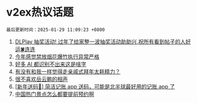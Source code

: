 # v2ex热议话题

`最后更新时间：2025-01-29 11:09:23 +0800`

1. [DLPlay 抽奖活动! 过年了给家整一波抽奖活动助助兴,祝所有看到帖子的人好运🍀连连](https://www.v2ex.com/t/1108166)
1. [今年感觉禁放烟花爆竹执行异常严格](https://www.v2ex.com/t/1108184)
1. [好多 AI 都识别不出来这是啥字](https://www.v2ex.com/t/1108191)
1. [有没有和我一样觉得走亲戚式拜年太耗精力？](https://www.v2ex.com/t/1108221)
1. [很不喜欢岳云鹏的相声](https://www.v2ex.com/t/1108225)
1. [[新年送码🎉] 简洁记账 app 送码，可能是北半球最好用的记账 app 了](https://www.v2ex.com/t/1108178)
1. [中国热门景点怎么都要提前预约啊](https://www.v2ex.com/t/1108165)

